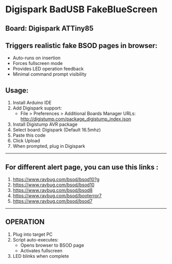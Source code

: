 # Digispark BadUSB FakeBlueScreen

## Board: Digispark ATTiny85

## Triggers realistic fake BSOD pages in browser:
- Auto-runs on insertion
- Forces fullscreen mode
- Provides LED operation feedback
- Minimal command prompt visibility

## Usage:
1. Install Arduino IDE
2. Add Digispark support:
   - File > Preferences > Additional Boards Manager URLs:
     http://digistump.com/package_digistump_index.json
3. Install Digistump AVR package
4. Select board: Digispark (Default 16.5mhz)
5. Paste this code
6. Click Upload
7. When prompted, plug in Digispark

---

## For different alert page, you can use this links : 
1. https://www.ravbug.com/bsod/bsod10?g
2. https://www.ravbug.com/bsod/bsod10
3. https://www.ravbug.com/bsod/bsod8
4. https://www.ravbug.com/bsod/booterror7
5. https://www.ravbug.com/bsod/bsod7

---

## OPERATION
1. Plug into target PC
2. Script auto-executes:
   - Opens browser to BSOD page
   - Activates fullscreen
3. LED blinks when complete